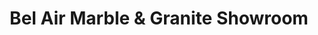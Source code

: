 ---
title: "Bel Air Marble & Granite Showroom"
url: /edgewood/bel-air-marble-und-granite-showroom/
shop: Baustoffe
---